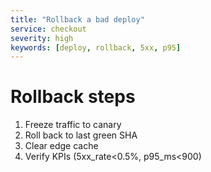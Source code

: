 ```yaml
---
title: "Rollback a bad deploy"
service: checkout
severity: high
keywords: [deploy, rollback, 5xx, p95]
---
```



# Rollback steps
1. Freeze traffic to canary
2. Roll back to last green SHA
3. Clear edge cache
4. Verify KPIs (5xx_rate<0.5%, p95_ms<900)
